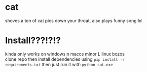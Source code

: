 # cat
shoves a ton of cat pics down your throat, also plays funny song lol

# Install???!?!?
kinda only works on windows n macos minor L linux bozos  
clone repo then install dependencies using `pip install -r requirements.txt` then just run it with `python cat.exe` 
